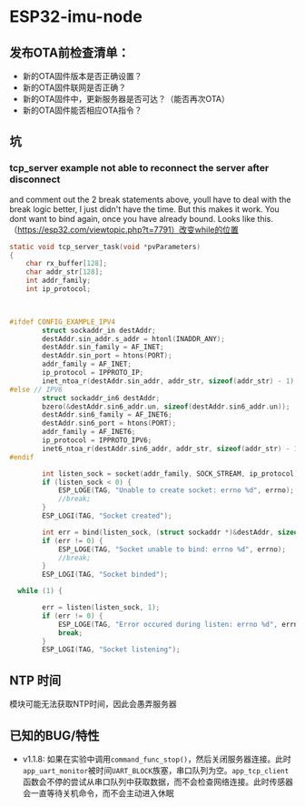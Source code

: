 # ESP32-imu-node

## 发布OTA前检查清单：

- 新的OTA固件版本是否正确设置？
- 新的OTA固件联网是否正确？
- 新的OTA固件中，更新服务器是否可达？（能否再次OTA）
- 新的OTA固件能否相应OTA指令？

## 坑

### tcp_server example not able to reconnect the server after disconnect

and comment out the 2 break statements above, youll have to deal with the break logic better, I just didn't have the time.
But this makes it work. You dont want to bind again, once you have already bound.
Looks like this. （https://esp32.com/viewtopic.php?t=7791）改变while的位置
```c
static void tcp_server_task(void *pvParameters)
{
    char rx_buffer[128];
    char addr_str[128];
    int addr_family;
    int ip_protocol;

  

#ifdef CONFIG_EXAMPLE_IPV4
        struct sockaddr_in destAddr;
        destAddr.sin_addr.s_addr = htonl(INADDR_ANY);
        destAddr.sin_family = AF_INET;
        destAddr.sin_port = htons(PORT);
        addr_family = AF_INET;
        ip_protocol = IPPROTO_IP;
        inet_ntoa_r(destAddr.sin_addr, addr_str, sizeof(addr_str) - 1);
#else // IPV6
        struct sockaddr_in6 destAddr;
        bzero(&destAddr.sin6_addr.un, sizeof(destAddr.sin6_addr.un));
        destAddr.sin6_family = AF_INET6;
        destAddr.sin6_port = htons(PORT);
        addr_family = AF_INET6;
        ip_protocol = IPPROTO_IPV6;
        inet6_ntoa_r(destAddr.sin6_addr, addr_str, sizeof(addr_str) - 1);
#endif

        int listen_sock = socket(addr_family, SOCK_STREAM, ip_protocol);
        if (listen_sock < 0) {
            ESP_LOGE(TAG, "Unable to create socket: errno %d", errno);
            //break;
        }
        ESP_LOGI(TAG, "Socket created");

        int err = bind(listen_sock, (struct sockaddr *)&destAddr, sizeof(destAddr));
        if (err != 0) {
            ESP_LOGE(TAG, "Socket unable to bind: errno %d", errno);
            //break;
        }
        ESP_LOGI(TAG, "Socket binded");

  while (1) {

        err = listen(listen_sock, 1);
        if (err != 0) {
            ESP_LOGE(TAG, "Error occured during listen: errno %d", errno);
            break;
        }
        ESP_LOGI(TAG, "Socket listening");
```

## NTP 时间

模块可能无法获取NTP时间，因此会愚弄服务器

## 已知的BUG/特性

- v1.1.8: 如果在实验中调用`command_func_stop()`，然后关闭服务器连接。此时`app_uart_monitor`被时间`UART_BLOCK`族塞，串口队列为空。`app_tcp_client`函数会不停的尝试从串口队列中获取数据，而不会检查网络连接。此时传感器会一直等待关机命令，而不会主动进入休眠